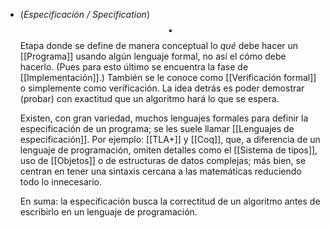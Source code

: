 - (_Especificación / Specification_) $$\bullet$$ Etapa donde se define de manera conceptual lo _qué_ debe hacer un [[Programa]] usando algún lenguaje formal, no así el cómo debe hacerlo. (Pues para esto último se encuentra la fase de [[Implementación]].) También se le conoce como [[Verificación formal]] o simplemente como verificación. La idea detrás es poder demostrar (probar) con exactitud que un algoritmo hará lo que se espera.
  
  Existen, con gran variedad, muchos lenguajes formales para definir la especificación de un programa; se les suele llamar [[Lenguajes de especificación]]. Por ejemplo: [[TLA+]] y [[Coq]], que, a diferencia de un lenguaje de programación, omiten detalles como el [[Sistema de tipos]], uso de [[Objetos]] o de estructuras de datos complejas; más bien, se centran en tener una sintaxis cercana a las matemáticas reduciendo todo lo innecesario. 
  
  En suma: la especificación busca la correctitud de un algoritmo antes de escribirlo en un lenguaje de programación.